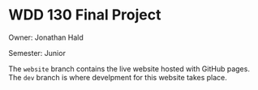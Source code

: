 # WDD 130 Final Project
Owner: Jonathan Hald

Semester: Junior

The `website` branch contains the live website hosted with GitHub pages. The `dev` branch is where develpment for this website takes place.